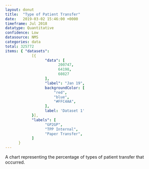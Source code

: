```yaml
---
layout: donut
title:  "Type of Patient Transfer"
date:   2019-03-02 15:46:00 +0000
timeframe: Jul 2018
datatype: Quantitative
confidence: Low
datasource: NMS
categories: data
total: 325772
items: { "datasets":
            [{
                  "data": [
                        200747,
                        64198,
                        60827
                  ],
                  "label": "Jan 19",
                  backgroundColor: [
                      "red",
                      "blue",
                      "#FFC4AA",
                  ],
                  label: 'Dataset 1'
            }],
            "labels": [
                  "GP2GP",
                  "TPP Internal",
                  "Paper Transfer",
            ]
      }
---
```

A chart representing the percentage of types of patient transfer that occurred.
